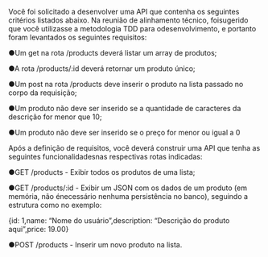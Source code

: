 
Você foi solicitado a desenvolver uma API que contenha os seguintes critérios listados abaixo. Na reunião de alinhamento técnico, foi ​sugerido​ que você utilizasse a metodologia TDD para odesenvolvimento, e portanto foram levantados os seguintes requisitos:

●Um get na rota /products deverá listar um array de produtos;

●A rota /products/:id deverá retornar um produto único;

●Um post na rota /products deve inserir o produto na lista passado no corpo da requisição;

●Um produto não deve ser inserido se a quantidade de caracteres da descrição for menor que 10;

●Um produto não deve ser inserido se o preço for menor ou igual a 0

Após a definição de requisitos, você deverá construir uma API que tenha as seguintes funcionalidadesnas respectivas rotas indicadas:

●GET /products - Exibir todos os produtos de uma lista;

●GET /products/:id - Exibir um JSON com os dados de um produto (em memória, ​não énecessário nenhuma persistência no banco​), seguindo a estrutura como no exemplo:


{id: ​1​,name: “Nome do usuário”,description: “Descrição do produto aqui”,price: ​19.00}


●POST /products - Inserir um novo produto na lista.
